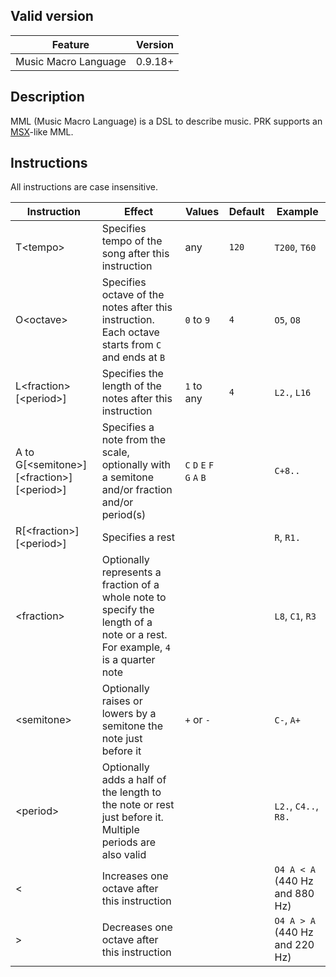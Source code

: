 ## Valid version

|Feature|Version|
|----|----|
|Music Macro Language|0.9.18+|

## Description

MML (Music Macro Language) is a DSL to describe music.
PRK supports an [MSX](https://en.wikipedia.org/wiki/MSX)-like MML.

## Instructions

All instructions are case insensitive.

|Instruction|Effect|Values|Default|Example|
|----|----|----|----|----|
|T&lt;tempo&gt;|Specifies tempo of the song after this instruction|any|`120`|`T200`, `T60`|
|O&lt;octave&gt;|Specifies octave of the notes after this instruction. Each octave starts from `C` and ends at `B`|`0` to `9`|`4`|`O5`, `O8`|
|L&lt;fraction&gt;[&lt;period&gt;]|Specifies the length of the notes after this instruction|`1` to any|`4`|`L2.`, `L16`|
|A to G[&lt;semitone&gt;][&lt;fraction&gt;][&lt;period&gt;]|Specifies a note from the scale, optionally with a semitone and/or fraction and/or period(s)|`C` `D` `E` `F` `G` `A` `B`||`C+8..`|
|R[&lt;fraction&gt;][&lt;period&gt;]|Specifies a rest|||`R`, `R1.`
|&lt;fraction&gt;|Optionally represents a fraction of a whole note to specify the length of a note or a rest. For example, `4` is a quarter note|||`L8`, `C1`, `R3`|
|&lt;semitone&gt;|Optionally raises or lowers by a semitone the note just before it|`+` or `-`||`C-`, `A+`|
|&lt;period&gt;|Optionally adds a half of the length to the note or rest just before it. Multiple periods are also valid|||`L2.`, `C4..`, `R8.`|
|&lt;|Increases one octave after this instruction|||`O4 A < A` (440 Hz and 880 Hz)|
|&gt;|Decreases one octave after this instruction|||`O4 A > A` (440 Hz and 220 Hz)|
